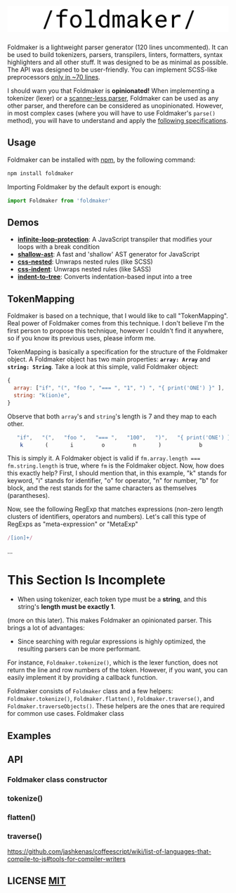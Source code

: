 # ![](logo.png)
Foldmaker is a lightweight parser generator (120 lines uncommented). It can be used to build tokenizers, parsers, transpilers, linters, formatters, syntax highlighters and all other stuff. It was designed to be as minimal as possible. The API was designed to be user-friendly. You can implement SCSS-like preprocessors [only in ~70 lines](https://github.com/foldmaker/css-nested). 

I should warn you that Foldmaker is **opinionated!** When implementing a tokenizer (lexer) or a [scanner-less parser](https://en.wikipedia.org/wiki/Scannerless_parsing), Foldmaker can be used as any other parser, and therefore can be considered as unopinionated. However, in most complex cases (where you will have to use Foldmaker's `parse()` method), you will have to understand and apply the [following specifications](#tokenmapping-foldmaker-is-opinionated).

## Usage

Foldmaker can be installed with [npm](https://docs.npmjs.com/getting-started/what-is-npm), by the following command:

```sh
npm install foldmaker
```
Importing Foldmaker by the default export is enough:

```js
import Foldmaker from 'foldmaker'
```

## Demos
- **[infinite-loop-protection](https://github.com/foldmaker/infinite-loop-protection)**: A JavaScript transpiler that modifies your loops with a break condition
- **[shallow-ast](https://github.com/foldmaker/shallow-ast)**: A fast and 'shallow' AST generator for JavaScript
- **[css-nested](https://github.com/foldmaker/css-nested)**: Unwraps nested rules (like SCSS)
- **[css-indent](https://github.com/foldmaker/css-indent)**: Unwraps nested rules (like SASS)
- **[indent-to-tree](https://github.com/foldmaker/indent-to-tree)**: Converts indentation-based input into a tree

## TokenMapping
Foldmaker is based on a technique, that I would like to call "TokenMapping". Real power of Foldmaker comes from this technique. I don't believe I'm the first person to propose this technique, however I couldn't find it anywhere, so if you know its previous uses, please inform me.

TokenMapping is basically a specification for the structure of the Foldmaker object. A Foldmaker object has two main properties: 
**`array: Array`** and **`string: String`**. Take a look at this simple, valid Foldmaker object:

```js
{
  array: ["if", "(", "foo ", "=== ", "1", ") ", "{ print('ONE') }" ],
  string: "k(ion)e",
}
```
Observe that both `array`'s and `string`'s length is 7 and they map to each other.
```js
   "if",   "(",   "foo ",   "=== ",   "100",   ")",   "{ print('ONE') }",  
    k       (       i         o         n       )            b
```
This is simply it. A Foldmaker object is valid if `fm.array.length === fm.string.length` is true, where `fm` is the Foldmaker object. Now, how does this exactly help? First, I should mention that, in this example, "k" stands for keyword, "i" stands for identifier, "o" for operator, "n" for number, "b" for block, and the rest stands for the same characters as themselves (parantheses). 

Now, see the following RegExp that matches expressions (non-zero length clusters of identifiers, operators and numbers). Let's call this type of RegExps as "meta-expression" or "MetaExp"
```js
/[ion]+/
```
...
# This Section Is Incomplete

- When using tokenizer, each token type must be a **string**, and this string's **length must be exactly 1**.

 (more on this later). This makes Foldmaker an opinionated parser. This brings a lot of advantages: 
- Since searching with regular expressions is highly optimized, the resulting parsers can be more performant.

 For instance, `Foldmaker.tokenize()`, which is the lexer function, does not return the line and row numbers of the token. However, if you want, you can easily implement it by providing a callback function.

Foldmaker consists of `Foldmaker` class and a few helpers: `Foldmaker.tokenize()`, `Foldmaker.flatten()`, `Foldmaker.traverse()`, and `Foldmaker.traverseObjects()`. These helpers are the ones that are required for common use cases. Foldmaker class


## Examples
## API

### Foldmaker class constructor
### tokenize()
### flatten()
### traverse()

https://github.com/jashkenas/coffeescript/wiki/list-of-languages-that-compile-to-js#tools-for-compiler-writers

## LICENSE [MIT](LICENSE)
